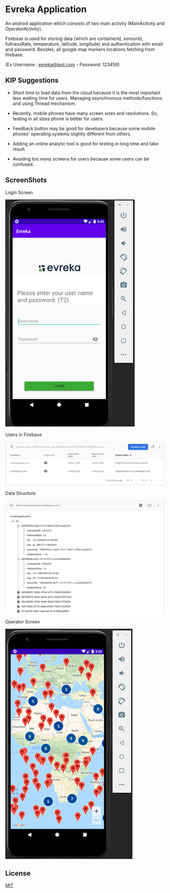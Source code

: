 # Evreka Application

An android application which consists of two main activity (MainActivity and OperatorActivity).

Firebase is used for storing data (which are containerId, sensorId, fullnessRate, temperature, latitude, longitude) and authentication with email and password. Besides, all google map markers locations fetching from firebase.

(Ex Username : evreka@test.com - Password: 123456)

## KIP Suggestions
- Short time to load data from the cloud because it is the most important less waiting time for users. Managing asynchronous methods/functions and using Thread mechanism.

- Recently, mobile phones have many screen sizes and resolutions. So, testing in all sizes phone is better for users.

- Feedback button may be good for developers because some mobile phones' operating systems slightly different from others.

- Adding an online analytic tool is good for testing in long time and take result.

- Avoiding too many screens for users because some users can be confused.

## ScreenShots
Login Screen

![Login](https://github.com/mkaraa/Evreka-Application/blob/master/screenshots/Screen%20Shot%202020-06-16%20at%2020.43.27.png?raw=true
)


Users in Firebase


![Users in firebase](https://github.com/mkaraa/Evreka-Application/blob/master/screenshots/Screen%20Shot%202020-06-16%20at%2020.51.13.png?raw=true)


Data Structure 


![Database](https://github.com/mkaraa/Evreka-Application/blob/master/screenshots/Screen%20Shot%202020-06-16%20at%2020.50.57.png?raw=true)


Operator Screen


![GoogleMap with ClusterManager](https://github.com/mkaraa/Evreka-Application/blob/master/screenshots/Screen%20Shot%202020-06-16%20at%2020.42.28.png?raw=true)


## License
[MIT](https://choosealicense.com/licenses/mit/)
